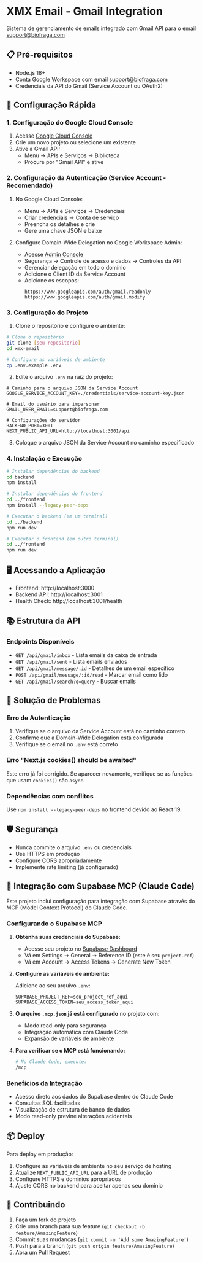 # XMX Email - Gmail Integration

Sistema de gerenciamento de emails integrado com Gmail API para o email support@biofraga.com

## 📋 Pré-requisitos

- Node.js 18+ 
- Conta Google Workspace com email support@biofraga.com
- Credenciais da API do Gmail (Service Account ou OAuth2)

## 🚀 Configuração Rápida

### 1. Configuração do Google Cloud Console

1. Acesse [Google Cloud Console](https://console.cloud.google.com)
2. Crie um novo projeto ou selecione um existente
3. Ative a Gmail API:
   - Menu → APIs e Serviços → Biblioteca
   - Procure por "Gmail API" e ative

### 2. Configuração da Autenticação (Service Account - Recomendado)

1. No Google Cloud Console:
   - Menu → APIs e Serviços → Credenciais
   - Criar credenciais → Conta de serviço
   - Preencha os detalhes e crie
   - Gere uma chave JSON e baixe

2. Configure Domain-Wide Delegation no Google Workspace Admin:
   - Acesse [Admin Console](https://admin.google.com)
   - Segurança → Controle de acesso e dados → Controles da API
   - Gerenciar delegação em todo o domínio
   - Adicione o Client ID da Service Account
   - Adicione os escopos:
     ```
     https://www.googleapis.com/auth/gmail.readonly
     https://www.googleapis.com/auth/gmail.modify
     ```

### 3. Configuração do Projeto

1. Clone o repositório e configure o ambiente:

```bash
# Clone o repositório
git clone [seu-repositorio]
cd xmx-email

# Configure as variáveis de ambiente
cp .env.example .env
```

2. Edite o arquivo `.env` na raiz do projeto:

```env
# Caminho para o arquivo JSON da Service Account
GOOGLE_SERVICE_ACCOUNT_KEY=./credentials/service-account-key.json

# Email do usuário para impersonar
GMAIL_USER_EMAIL=support@biofraga.com

# Configurações do servidor
BACKEND_PORT=3001
NEXT_PUBLIC_API_URL=http://localhost:3001/api
```

3. Coloque o arquivo JSON da Service Account no caminho especificado

### 4. Instalação e Execução

```bash
# Instalar dependências do backend
cd backend
npm install

# Instalar dependências do frontend
cd ../frontend
npm install --legacy-peer-deps

# Executar o backend (em um terminal)
cd ../backend
npm run dev

# Executar o frontend (em outro terminal)
cd ../frontend
npm run dev
```

## 🖥️ Acessando a Aplicação

- Frontend: http://localhost:3000
- Backend API: http://localhost:3001
- Health Check: http://localhost:3001/health

## 📚 Estrutura da API

### Endpoints Disponíveis

- `GET /api/gmail/inbox` - Lista emails da caixa de entrada
- `GET /api/gmail/sent` - Lista emails enviados
- `GET /api/gmail/message/:id` - Detalhes de um email específico
- `POST /api/gmail/message/:id/read` - Marcar email como lido
- `GET /api/gmail/search?q=query` - Buscar emails

## 🔧 Solução de Problemas

### Erro de Autenticação

1. Verifique se o arquivo da Service Account está no caminho correto
2. Confirme que a Domain-Wide Delegation está configurada
3. Verifique se o email no `.env` está correto

### Erro "Next.js cookies() should be awaited"

Este erro já foi corrigido. Se aparecer novamente, verifique se as funções que usam `cookies()` são `async`.

### Dependências com conflitos

Use `npm install --legacy-peer-deps` no frontend devido ao React 19.

## 🛡️ Segurança

- Nunca commite o arquivo `.env` ou credenciais
- Use HTTPS em produção
- Configure CORS apropriadamente
- Implemente rate limiting (já configurado)

## 🔌 Integração com Supabase MCP (Claude Code)

Este projeto inclui configuração para integração com Supabase através do MCP (Model Context Protocol) do Claude Code.

### Configurando o Supabase MCP

1. **Obtenha suas credenciais do Supabase:**
   - Acesse seu projeto no [Supabase Dashboard](https://app.supabase.com)
   - Vá em Settings → General → Reference ID (este é seu `project-ref`)
   - Vá em Account → Access Tokens → Generate New Token

2. **Configure as variáveis de ambiente:**
   
   Adicione ao seu arquivo `.env`:
   ```env
   SUPABASE_PROJECT_REF=seu_project_ref_aqui
   SUPABASE_ACCESS_TOKEN=seu_access_token_aqui
   ```

3. **O arquivo `.mcp.json` já está configurado** no projeto com:
   - Modo read-only para segurança
   - Integração automática com Claude Code
   - Expansão de variáveis de ambiente

4. **Para verificar se o MCP está funcionando:**
   ```bash
   # No Claude Code, execute:
   /mcp
   ```

### Benefícios da Integração

- Acesso direto aos dados do Supabase dentro do Claude Code
- Consultas SQL facilitadas
- Visualização de estrutura de banco de dados
- Modo read-only previne alterações acidentais

## 📦 Deploy

Para deploy em produção:

1. Configure as variáveis de ambiente no seu serviço de hosting
2. Atualize `NEXT_PUBLIC_API_URL` para a URL de produção
3. Configure HTTPS e domínios apropriados
4. Ajuste CORS no backend para aceitar apenas seu domínio

## 🤝 Contribuindo

1. Faça um fork do projeto
2. Crie uma branch para sua feature (`git checkout -b feature/AmazingFeature`)
3. Commit suas mudanças (`git commit -m 'Add some AmazingFeature'`)
4. Push para a branch (`git push origin feature/AmazingFeature`)
5. Abra um Pull Request